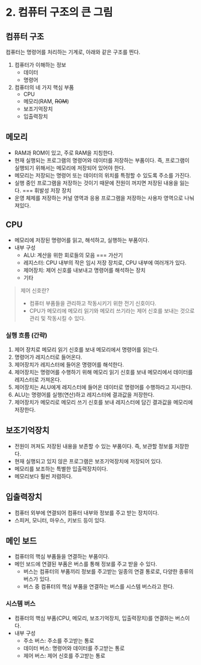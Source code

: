 # 2. 컴퓨터 구조의 큰 그림

## 컴퓨터 구조

컴퓨터는 명령어를 처리하는 기계로, 아래와 같은 구조를 띈다.

1. 컴퓨터가 이해하는 정보
   - 데이터
   - 명령어
2. 컴퓨터의 네 가지 핵심 부품
   - CPU
   - 메모리(RAM, ~~ROM~~)
   - 보조기억장치
   - 입출력장치

## 메모리

- RAM과 ROM이 있고, 주로 RAM을 지칭한다.
- 현재 실행되는 프로그램의 명령어와 데이터를 저장하는 부품이다. 즉, 프로그램이 실행되기 위해서는 메모리에 저장되어 있어야 한다.
- 메모리는 저장되는 명령어 또는 데이터의 위치를 특정할 수 있도록 주소를 가진다.
- 실행 중인 프로그램을 저장하는 것이기 때문에 전원이 꺼지면 저장된 내용을 잃는다. === 휘발성 저장 장치
- 운영 체제를 저장하는 커널 영역과 응용 프로그램을 저장하는 사용자 영역으로 나눠져있다.

## CPU

- 메모리에 저장된 명령어를 읽고, 해석하고, 실행하는 부품이다.
- 내부 구성
  - ALU: 계산을 위한 회로들의 모음 === 가산기
  - 레지스터: CPU 내부의 작은 임시 저장 장치로, CPU 내부에 여러개가 있다.
  - 제어장치: 제어 신호를 내보내고 명령어를 해석하는 장치
  - 기타

> 제어 신호란?
>
> - 컴퓨터 부품들을 관리하고 작동시키기 위한 전기 신호이다.
> - CPU가 메모리에 메모리 읽기와 메모리 쓰기라는 제어 신호를 보내는 것으로 관리 및 작동시킬 수 있다.

### 실행 흐름 (간략)

1.  제어 장치로 메모리 읽기 신호를 보내 메모리에서 명령어를 읽는다.
2.  명령어가 레지스터로 들어온다.
3.  제어장치가 레지스터에 들어온 명령어를 해석한다.
4.  제어장치는 명령어를 수행하기 위해 메모리 읽기 신호를 보내 메모리에서 데이터를 레지스터로 가져온다.
5.  제어장치는 ALU에게 레지스터에 들어온 데이터로 명령어를 수행하라고 지시한다.
6.  ALU는 명령어를 실행(연산)하고 레지스터에 결과값을 저장한다.
7.  제어장치가 메모리로 메모리 쓰기 신호를 보내 레지스터에 담긴 결과값을 메모리에 저장한다.

## 보조기억장치

- 전원이 꺼져도 저장된 내용을 보존할 수 있는 부품이다. 즉, 보관할 정보를 저장한다.
- 현재 실행되고 있지 않은 프로그램은 보조기억장치에 저장되어 있다.
- 메모리를 보조하는 특별한 입출력장치이다.
- 메모리보다 훨씬 저렴하다.

## 입출력장치

- 컴퓨터 외부에 연결되어 컴퓨터 내부와 정보를 주고 받는 장치이다.
- 스피커, 모니터, 마우스, 키보드 등이 있다.

## 메인 보드

- 컴퓨터의 핵심 부품들을 연결하는 부품이다.
- 메인 보드에 연결된 부품은 버스를 통해 정보를 주고 받을 수 있다.
  - 버스는 컴퓨터의 부품끼리 정보를 주고받는 일종의 연결 통로로, 다양한 종류의 버스가 있다.
  - 버스 중 컴퓨터의 핵심 부품을 연결하는 버스를 시스템 버스라고 한다.

### 시스템 버스

- 컴퓨터의 핵심 부품(CPU, 메모리, 보조기억장치, 입출력장치)를 연결하는 버스이다.
- 내부 구성
  - 주소 버스: 주소를 주고받는 통로
  - 데이터 버스: 명령어와 데이터를 주고받는 통로
  - 제어 버스: 제어 신호를 주고받는 통로
